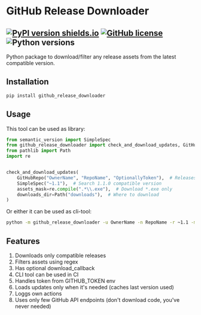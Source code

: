 # GitHub Release Downloader
[![PyPI version shields.io](https://img.shields.io/pypi/v/github_release_downloader.svg)](https://pypi.org/project/github_release_downloader/)
[![GitHub license](https://img.shields.io/github/license/MBQbUtils/github_release_downloader.svg)](https://github.com/MaxBQb/github_release_downloader/blob/master/LICENSE.md)
![Python versions](https://img.shields.io/pypi/pyversions/github_release_downloader.svg)
---
Python package to download/filter any release assets from the latest compatible version.

## Installation
```cmd
pip install github_release_downloader
```

## Usage

This tool can be used as library:
```py
from semantic_version import SimpleSpec
from github_release_downloader import check_and_download_updates, GitHubRepo
from pathlib import Path
import re


check_and_download_updates(
    GitHubRepo("OwnerName", "RepoName", "OptionallyToken"),  # Releases source
    SimpleSpec("~1.1"),  # Search 1.1.0 compatible version
    assets_mask=re.compile(".*\\.exe"),  # Download *.exe only
    downloads_dir=Path("downloads"),  # Where to download
)
```
Or either it can be used as cli-tool:
```cmd
python -m github_release_downloader -u OwnerName -n RepoName -r ~1.1 -m .*\.exe -o .\downloads
```

## Features
1. Downloads only compatible releases
2. Filters assets using regex
3. Has optional download_callback
4. CLI tool can be used in CI
5. Handles token from GITHUB_TOKEN env
6. Loads updates only when it's needed (caches last version used)
7. Loggs own actions
8. Uses only few GitHub API endpoints (don't download code, you've never needed)
